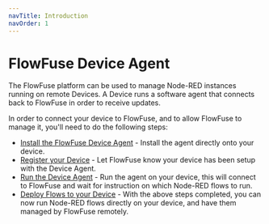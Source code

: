 ```yaml
---
navTitle: Introduction
navOrder: 1
---
```

# FlowFuse Device Agent

The FlowFuse platform can be used to manage Node-RED instances running on remote Devices.
A Device runs a software agent that connects back to FlowFuse in order to receive updates.

In order to connect your device to FlowFuse, and to allow FlowFuse to manage it, you'll need to do the following steps:

- [Install the FlowFuse Device Agent](./install.md) - Install the agent directly onto your device.
- [Register your Device](./register.md) - Let FlowFuse know your device has been setup with the Device Agent.
- [Run the Device Agent](./running.md) - Run the agent on your device, this will connect to FlowFuse and wait for instruction on which Node-RED flows to run.
- [Deploy Flows to your Device](./deploy.md) - With the above steps completed, you can now run Node-RED flows directly on your device, and have them managed by FlowFuse remotely.
